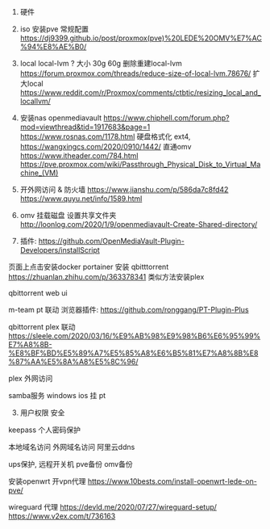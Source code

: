 1. 硬件 
2. iso 安装pve
常规配置 https://dj9399.github.io/post/proxmox(pve)%20LEDE%20OMV%E7%AC%94%E8%AE%B0/
3. local local-lvm ? 大小 30g 60g
	删除重建local-lvm
	https://forum.proxmox.com/threads/reduce-size-of-local-lvm.78676/
	扩大local https://www.reddit.com/r/Proxmox/comments/ctbtic/resizing_local_and_locallvm/
4. 安装nas openmediavault https://www.chiphell.com/forum.php?mod=viewthread&tid=1917683&page=1
https://www.rosnas.com/1178.html
硬盘格式化 ext4, https://wangxingcs.com/2020/0910/1442/  直通omv https://www.itheader.com/784.html
https://pve.proxmox.com/wiki/Passthrough_Physical_Disk_to_Virtual_Machine_(VM)

5. 开外网访问 & 防火墙
https://www.jianshu.com/p/586da7c8fd42
https://www.quyu.net/info/1589.html

6. omv 挂载磁盘 设置共享文件夹 http://loonlog.com/2020/1/9/openmediavault-Create-Shared-directory/

7. 插件:
https://github.com/OpenMediaVault-Plugin-Developers/installScript

页面上点击安装docker  portainer
安装 qbitttorrent https://zhuanlan.zhihu.com/p/363378341
类似方法安装plex

qbittorrent web ui

m-team pt 联动
浏览器插件: https://github.com/ronggang/PT-Plugin-Plus

qbittorrent plex 联动
https://sleele.com/2020/03/16/%E9%AB%98%E9%98%B6%E6%95%99%E7%A8%8B-%E8%BF%BD%E5%89%A7%E5%85%A8%E6%B5%81%E7%A8%8B%E8%87%AA%E5%8A%A8%E5%8C%96/

plex 外网访问


samba服务 windows ios
挂 pt 

3. 用户权限
安全

keepass 个人密码保护

本地域名访问
外网域名访问
阿里云ddns

ups保护,  远程开关机
pve备份
omv备份

安装openwrt 开vpn代理
https://www.10bests.com/install-openwrt-lede-on-pve/

wireguard 代理
https://devld.me/2020/07/27/wireguard-setup/
https://www.v2ex.com/t/736163
